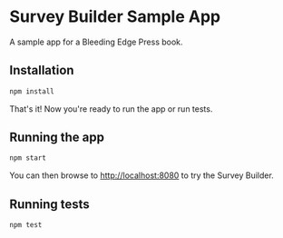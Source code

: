 Survey Builder Sample App
========================

A sample app for a Bleeding Edge Press book.

## Installation

```bash
npm install
```

That's it! Now you're ready to run the app or run tests.

## Running the app

```bash
npm start
```

You can then browse to [http://localhost:8080](http://localhost:8080) to try the Survey Builder.

## Running tests

```bash
npm test
```
